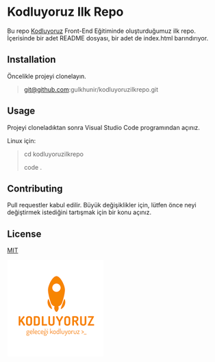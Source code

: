 # Kodluyoruz Ilk Repo

Bu repo [Kodluyoruz](http://kodluyoruz.org) Front-End Eğitiminde oluşturduğumuz ilk repo. İçerisinde bir adet README dosyası, bir adet de index.html barındırıyor.

## Installation

Öncelikle projeyi clonelayın. 

>git@github.com:gulkhunir/kodluyoruzilkrepo.git

## Usage

Projeyi cloneladıktan sonra Visual Studio Code programından açınız.

Linux için:

> cd kodluyoruzilkrepo
> 
> code .

## Contributing

Pull requestler kabul edilir. Büyük değişiklikler için, lütfen önce neyi değiştirmek istediğini tartışmak için bir konu açınız.

## License

[MIT]()

![Lorem picsum](./img/1.png)